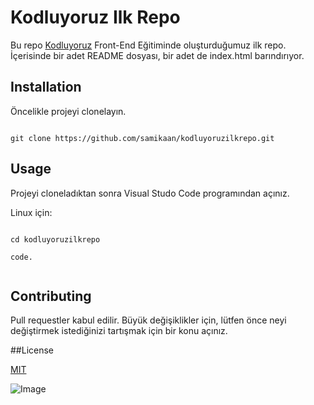 # Kodluyoruz Ilk Repo
Bu repo [Kodluyoruz](https://www.kodluyoruz.org/) Front-End Eğitiminde oluşturduğumuz ilk repo. İçerisinde bir adet README dosyası, bir adet de index.html barındırıyor.

## Installation

Öncelikle projeyi clonelayın. 

````

git clone https://github.com/samikaan/kodluyoruzilkrepo.git 

````

## Usage

Projeyi cloneladıktan sonra Visual Studo Code programından açınız.

Linux için:

```` 

cd kodluyoruzilkrepo

code.
 
````

## Contributing

Pull requestler kabul edilir. Büyük değişiklikler için, lütfen önce neyi değiştirmek istediğinizi tartışmak için bir konu açınız.

##License

[MIT](https://choosealicense.com/licenses/mit/)

![Image](https://patika-prod.s3-eu-central-1.amazonaws.com/userFiles/samikaan/projects/g3p6RGbf2gMpdsKtE-kodluyoruzilkrepo)